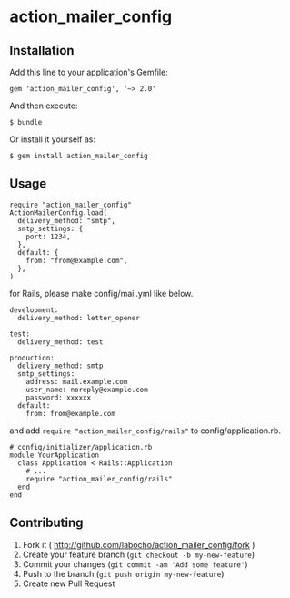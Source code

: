 # action_mailer_config


## Installation

Add this line to your application's Gemfile:

    gem 'action_mailer_config', '~> 2.0'

And then execute:

    $ bundle

Or install it yourself as:

    $ gem install action_mailer_config


## Usage

    require "action_mailer_config"
    ActionMailerConfig.load(
      delivery_method: "smtp",
      smtp_settings: {
        port: 1234,
      },
      default: {
        from: "from@example.com",
      },
    )

for Rails, please make config/mail.yml like below.

    development:
      delivery_method: letter_opener

    test:
      delivery_method: test

    production:
      delivery_method: smtp
      smtp_settings:
        address: mail.example.com
        user_name: noreply@example.com
        password: xxxxxx
      default:
        from: from@example.com

and add `require "action_mailer_config/rails"` to config/application.rb.

    # config/initializer/application.rb
    module YourApplication
      class Application < Rails::Application
        # ...
        require "action_mailer_config/rails"
      end
    end


## Contributing

1. Fork it ( http://github.com/labocho/action_mailer_config/fork )
2. Create your feature branch (`git checkout -b my-new-feature`)
3. Commit your changes (`git commit -am 'Add some feature'`)
4. Push to the branch (`git push origin my-new-feature`)
5. Create new Pull Request


